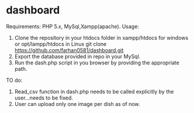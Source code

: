 # dashboard
Requirements:
PHP 5.x, MySql,Xampp(apache).
Usage:
1. Clone the repository in your htdocs folder in xampp/htdocs for windows or
   opt/lampp/htdocs in Linux 
   git clone https://github.com/farhan0581/dashboard.git
2. Export the database provided in repo in your MySql.
3. Run the dash.php script in you browser by providing the appropriate path.

TO do:
1. Read_csv function in dash.php needs to be called explicitly by the user...needs to be fixed.
2. User can upload only one image per dish as of now.

